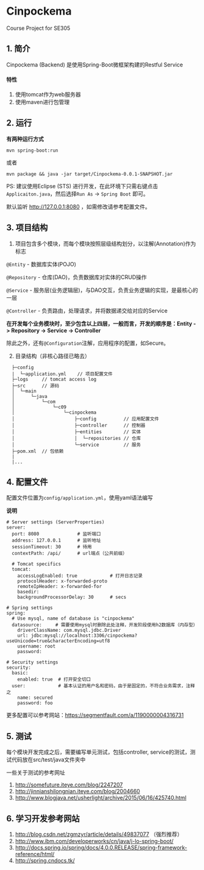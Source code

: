 # Cinpockema
Course Project for SE305

## 1. 简介
Cinpockema (Backend) 是使用Spring-Boot微框架构建的Restful Service

#### 特性

1. 使用tomcat作为web服务器
2. 使用maven进行包管理

## 2. 运行
**有两种运行方式**
```
mvn spring-boot:run
```
或者
```
mvn package && java -jar target/Cinpockema-0.0.1-SNAPSHOT.jar
```

PS: 建议使用Eclipse (STS) 进行开发，在此环境下只需右键点击```Applicaiton.java```，然后选择```Run As``` -> ```Spring Boot``` 即可。

默认监听 http://127.0.0.1:8080 ，如需修改请参考配置文件。

## 3. 项目结构
1. 项目包含多个模块，而每个模块按照层级结构划分，以注解(Annotation)作为标志

  ```@Entity``` - 数据库实体(POJO)

  ```@Repository``` - 仓库(DAO)，负责数据库对实体的CRUD操作

  ```@Service``` - 服务层(业务逻辑层)，与DAO交互，负责业务逻辑的实现，是最核心的一层

  ```@Controller``` - 负责路由，处理请求，并将数据递交给对应的Service

  **在开发每个业务模块时，至少包含以上四层，一般而言，开发的顺序是：Entity -> Repository -> Service -> Controller**

  除此之外，还有```@Configuration```注解，应用程序的配置，如Secure。

2. 目录结构（非核心路径已略去）
```
  ├─config
  |  └─application.yml    // 项目配置文件
  ├─logs     // tomcat access log
  ├─src      // 源码
  │  └─main
  │      └─java
  │          └─com
  │              └─c09
  │                  └─cinpockema
  │                      ├─config          // 应用配置文件
  │                      ├─controller      // 控制器
  │                      ├─entities        // 实体
  │                      │  └─repositories // 仓库
  │                      └─service         // 服务
  ├─pom.xml  // 包依赖
  |
  |...
```

## 4. 配置文件
配置文件位置为```config/application.yml```，使用yaml语法编写

**说明**
```
# Server settings (ServerProperties)
server:
  port: 8080              # 监听端口
  address: 127.0.0.1      # 监听地址
  sessionTimeout: 30      # 待用
  contextPath: /api/      # url端点（公共前缀）

  # Tomcat specifics
  tomcat:
    accessLogEnabled: true            # 打开日志记录
    protocolHeader: x-forwarded-proto
    remoteIpHeader: x-forwarded-for
    basedir:
    backgroundProcessorDelay: 30      # secs

# Spring settings
spring:
  # Use mysql, name of database is "cinpockema"
  datasource:     # 需要使用mysql时删除此处注释，开发阶段使用h2数据库（内存型）
    driverClassName: com.mysql.jdbc.Driver
    url: jdbc:mysql://localhost:3306/cinpockema?useUnicode=true&characterEncoding=utf8
    username: root
    password:

# Security settings
security:
  basic:
    enabled: true  # 打开安全切口
  user:            # 基本认证的用户名和密码，由于是固定的，不符合业务需求，注释之
    name: secured  
    password: foo
```

更多配置可以参考网站：https://segmentfault.com/a/1190000004316731

## 5. 测试
每个模块开发完成之后，需要编写单元测试，包括controller, service的测试，测试代码放在src/test/java文件夹中

一些关于测试的参考网址
1. http://somefuture.iteye.com/blog/2247207
2. http://jinnianshilongnian.iteye.com/blog/2004660
3. http://www.blogjava.net/usherlight/archive/2015/06/16/425740.html

## 6. 学习开发参考网站
1. http://blog.csdn.net/zgmzyr/article/details/49837077 （强烈推荐）
2. http://www.ibm.com/developerworks/cn/java/j-lo-spring-boot/
3. http://docs.spring.io/spring/docs/4.0.0.RELEASE/spring-framework-reference/html/
4. http://spring.cndocs.tk/
